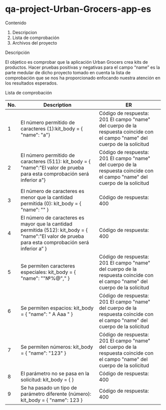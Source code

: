 # qa-project-Urban-Grocers-app-es

Contenido

1.	Descripcion
2.	Lista de comprobación
3.	Archivos del proyecto

Descripción

El objetico es comprobar que la aplicación Urban Grocers crea kits de productos. Hacer pruebas positivas y negativas para el campo “name” es la parte medular de
dicho proyecto tomado en cuenta la lista de comprobación que se nos ha proporcionado enfocando nuestra atención en los resultados esperados.

Lista de comprobación

| No. |               Description                 |                         ER                                                                                 | 
|-----|-------------------------------------------|-------------------------------------------------------------------------------------------------------------|
|  1  |El número permitido de caracteres (1):kit_body = { "name": "a"}  |Código de respuesta: 201 El campo "name" del cuerpo de la respuesta coincide con el campo "name" del cuerpo de la solicitud | 
|  2  |El número permitido de caracteres (511): kit_body = { "name":"El valor de prueba para esta comprobación será inferior a"}| Código de respuesta: 201 El campo "name" del cuerpo de la respuesta coincide con el campo "name" del cuerpo de la solicitud|
|  3  |El número de caracteres es menor que la cantidad permitida (0): kit_body = { "name": "" }|Código de respuesta: 400|
|  4  |El número de caracteres es mayor que la cantidad permitida (512): kit_body = { "name":"El valor de prueba para esta comprobación será inferior a” }|Código de respuesta: 400|
|  5  |Se permiten caracteres especiales: kit_body = { "name": ""№%@"," }|Código de respuesta: 201 El campo "name" del cuerpo de la respuesta coincide con el campo "name" del cuerpo de la solicitud|
|  6  |Se permiten espacios: kit_body = { "name": " A Aaa " }|Código de respuesta: 201 El campo "name" del cuerpo de la respuesta coincide con el campo "name" del cuerpo de la solicitud|
|  7  |Se permiten números: kit_body = { "name": "123" }|Código de respuesta: 201 El campo "name" del cuerpo de la respuesta coincide con el campo "name" del cuerpo de la solicitud|
|  8  |El parámetro no se pasa en la solicitud: kit_body = { }|Código de respuesta: 400|
|  9  |Se ha pasado un tipo de parámetro diferente (número): kit_body = { "name": 123 }|Código de respuesta: 400|
